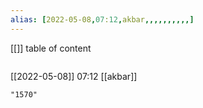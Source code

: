 ```yaml
---
alias: [2022-05-08,07:12,akbar,,,,,,,,,,]
---
```

[[]]
table of content
```toc
```

[[2022-05-08]] 07:12
[[akbar]]
```query
"1570"
```